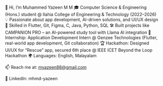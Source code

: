 👋 Hi, I’m Muhammed Yazeen M M
🎓 Computer Science & Engineering (Hons.) student @ Ilahia College of Engineering & Technology (2022–2026)
💡 Passionate about app development, AI-driven solutions, and UI/UX design
🚀 Skilled in Flutter, Git, Figma, C, Java, Python, SQL
🛠️ Built projects like CAMPANION PRO – an AI-powered study tool with Llama AI integration
💼 Internship: Application Development Intern @ Genzee Technologies (Flutter, real-world app development, Git collaboration)
🏆 Hackathon: Designed UI/UX for “Rescue” app, secured 6th place @ IEEE ICET Beyond the Loop Hackathon
🌍 Languages: English, Malayalam

📫 Reach me at: myazeen88@gmail.com

🔗 LinkedIn: mhmd-yazeen
